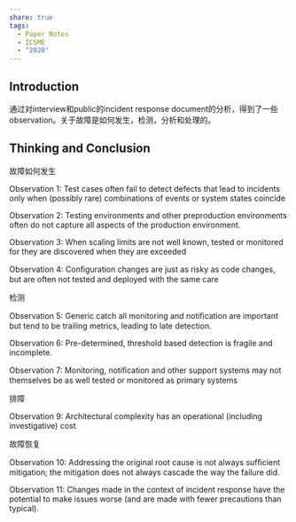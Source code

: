 ```yaml
---
share: true
tags:
  - Paper Notes
  - ICSME
  - "2020"
---
```



## Introduction

通过对interview和public的incident response document的分析，得到了一些observation。关于故障是如何发生，检测，分析和处理的。

## Thinking and Conclusion

故障如何发生

Observation 1: Test cases often fail to detect defects that lead to incidents only when (possibly rare) combinations of events or system states coincide

Observation 2: Testing environments and other preproduction environments often do not capture all aspects of the production environment.

Observation 3: When scaling limits are not well known, tested or monitored for they are discovered when they are exceeded

Observation 4: Conﬁguration changes are just as risky as code changes, but are often not tested and deployed with the same care

检测

Observation 5: Generic catch all monitoring and notiﬁcation are important but tend to be trailing metrics, leading to late detection.

Observation 6: Pre-determined, threshold based detection is fragile and incomplete.

Observation 7: Monitoring, notiﬁcation and other support systems may not themselves be as well tested or monitored as primary systems

排障

Observation 9: Architectural complexity has an operational (including investigative) cost

故障恢复

Observation 10: Addressing the original root cause is not always sufﬁcient mitigation; the mitigation does not always cascade the way the failure did.

Observation 11: Changes made in the context of incident response have the potential to make issues worse (and are made with fewer precautions than typical).